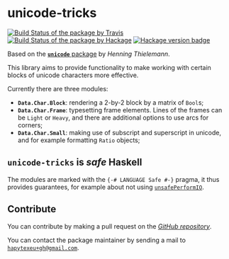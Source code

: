 # unicode-tricks

[![Build Status of the package by Travis](https://travis-ci.com/hapytex/unicode-tricks.svg?branch=master)](https://travis-ci.com/hapytex/unicode-tricks)
[![Build Status of the package by Hackage](https://matrix.hackage.haskell.org/api/v2/packages/unicode-tricks/badge)](https://matrix.hackage.haskell.org/#/package/unicode-tricks)
[![Hackage version badge](https://img.shields.io/hackage/v/unicode-tricks.svg)](https://hackage.haskell.org/package/unicode-tricks)

Based on the [**`unicode`** package](https://hackage.haskell.org/package/unicode) by *Henning Thielemann*.

This library aims to provide functionality to make working with certain blocks of
unicode characters more effective.

Currently there are three modules:

 - **`Data.Char.Block`**: rendering a 2-by-2 block by a matrix of `Bool`s;
 - **`Data.Char.Frame`**: typesetting frame elements. Lines of the frames can be
   `Light` or `Heavy`, and there are additional options to use arcs for corners;
 - **`Data.Char.Small`**: making use of subscript and superscript in unicode, and
   for example formatting `Ratio` objects;

## `unicode-tricks` is *safe* Haskell

The modules are marked with the `{-# LANGUAGE Safe #-}` pragma, it thus provides
guarantees, for example about not using [`unsafePerformIO`](https://begriffs.com/posts/2015-05-24-safe-haskell.html).

## Contribute

You can contribute by making a pull request on the [*GitHub
repository*](https://github.com/hapytex/unicode-tricks).

You can contact the package maintainer by sending a mail to
[`hapytexeu+gh@gmail.com`](mailto:hapytexeu+gh@gmail.com).

